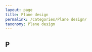 ```yaml
---
layout: page
title: Plane design
permalink: /categories/Plane design/
taxonomy: Plane design
---
```


## P